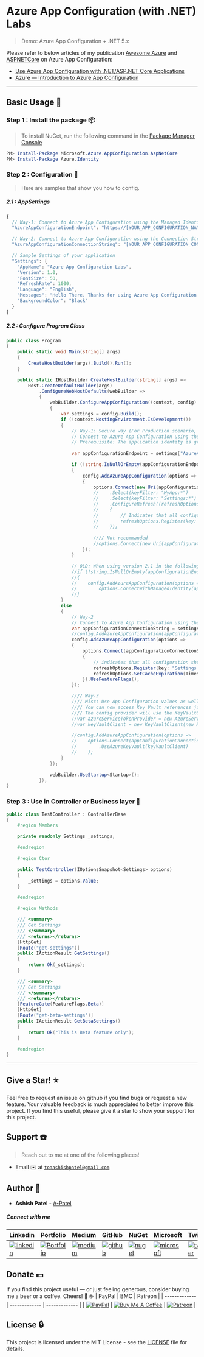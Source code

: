 # Azure App Configuration (with .NET) Labs

> Demo: Azure App Configuration + .NET 5.x





Please refer to below articles of my publication [Awesome Azure](https://medium.com/awesome-azure) and [ASPNETCore](https://medium.com/aspnetcore) on Azure App Configuration:

- [Use Azure App Configuration with .NET/ASP.NET Core Applications](https://medium.com/aspnetcore/use-azure-app-configuration-with-asp-net-core-application-6bdf0cc851e2)
- [Azure — Introduction to Azure App Configuration](https://medium.com/awesome-azure/azure-introduction-to-azure-app-configuration-f4a4c43ec5db)



---



## Basic Usage :page_facing_up:

### Step 1 : Install the package :package:

> To install NuGet, run the following command in the [Package Manager Console](http://docs.nuget.org/docs/start-here/using-the-package-manager-console)

```Powershell
PM> Install-Package Microsoft.Azure.AppConfiguration.AspNetCore
PM> Install-Package Azure.Identity
```


### Step 2 : Configuration 🔨

> Here are samples that show you how to config.

##### 2.1 : AppSettings

```js
{
  // Way-1: Connect to Azure App Configuration using the Managed Identity
  "AzureAppConfigurationEndpoint": "https://[YOUR_APP_CONFIGURATION_NAME].azconfig.io",

  // Way-2: Connect to Azure App Configuration using the Connection String
  "AzureAppConfigurationConnectionString": "[YOUR_APP_CONFIGURATION_CONNECTIONSTRING]",

  // Sample Settings of your application
  "Settings": {
    "AppName": "Azure App Configuration Labs",
    "Version": 1.0,
    "FontSize": 50,
    "RefreshRate": 1000,
    "Language": "English",
    "Messages": "Hello There. Thanks for using Azure App Configuration.",
    "BackgroundColor": "Black"
  }
}
```

##### 2.2 : Configure Program Class

```cs
public class Program
{
    public static void Main(string[] args)
    {
        CreateHostBuilder(args).Build().Run();
    }

    public static IHostBuilder CreateHostBuilder(string[] args) =>
        Host.CreateDefaultBuilder(args)
            .ConfigureWebHostDefaults(webBuilder =>
            {
                webBuilder.ConfigureAppConfiguration((context, config) =>
                {
                    var settings = config.Build();
                    if (!context.HostingEnvironment.IsDevelopment())
                    {
                        // Way-1: Secure way (For Production scenario, works with Azure Services like App Service, VM, VMSS, Functions)
                        // Connect to Azure App Configuration using the Managed Identity
                        // Prerequisite: The application identity is granted "App Configuration Data Reader" role in the App Configuration store
                        
                        var appConfigurationEndpoint = settings["AzureAppConfigurationEndpoint"];

                        if (!string.IsNullOrEmpty(appConfigurationEndpoint))
                        {
                            config.AddAzureAppConfiguration(options =>
                            {
                                options.Connect(new Uri(appConfigurationEndpoint), new DefaultAzureCredential());
                                //    .Select(keyFilter: "MyApp:*")
                                //    .Select(keyFilter: "Settings:*")
                                //    .ConfigureRefresh((refreshOptions) =>
                                //    {
                                //        // Indicates that all configuration should be refreshed when the given key has changed.
                                //        refreshOptions.Register(key: "Settings:RefreshRate", refreshAll: true);
                                //    });
                                
                                //// Not recommanded
                                //options.Connect(new Uri(appConfigurationEndpoint), new ManagedIdentityCredential("YtB9-l0-s0:wLoLgJN/gvBQZKPCZsgc"));
                            });
                        }

                        // OLD: When using version 2.1 in the following way, it works fine
                        //if (!string.IsNullOrEmpty(appConfigurationEndpoint))
                        //{
                        //    config.AddAzureAppConfiguration(options =>
                        //        options.ConnectWithManagedIdentity(appConfigurationEndpoint));
                        //}
                    }
                    else
                    {
                        // Way-2
                        // Connect to Azure App Configuration using the Connection String.
                        var appConfigurationConnectionString = settings["AzureAppConfigurationConnectionString"];
                        //config.AddAzureAppConfiguration(appConfigurationConnectionString);
                        config.AddAzureAppConfiguration(options =>
                        {
                            options.Connect(appConfigurationConnectionString).ConfigureRefresh((refreshOptions) =>
                            {
                                // indicates that all configuration should be refreshed when the given key has changed.
                                refreshOptions.Register(key: "Settings:Sentinel", refreshAll: true);
                                refreshOptions.SetCacheExpiration(TimeSpan.FromSeconds(5));
                            }).UseFeatureFlags();
                        });

                        //// Way-3
                        //// Misc: Use App Configuration values as well as Key Vault references.
                        //// You can now access Key Vault references just like any other App Configuration key.
                        //// The config provider will use the KeyVaultClient that you configured to authenticate to Key Vault and retrieve the value.
                        //var azureServiceTokenProvider = new AzureServiceTokenProvider();
                        //var keyVaultClient = new KeyVaultClient(new KeyVaultClient.AuthenticationCallback(azureServiceTokenProvider.KeyVaultTokenCallback));

                        //config.AddAzureAppConfiguration(options => 
                        //    options.Connect(appConfigurationConnectionString)
                        //        .UseAzureKeyVault(keyVaultClient)
                        //    );
                    }
                });

                webBuilder.UseStartup<Startup>();
            });
}
```


### Step 3 : Use in Controller or Business layer :memo:

```cs
public class TestController : ControllerBase
{
    #region Members

    private readonly Settings _settings;

    #endregion

    #region Ctor

    public TestController(IOptionsSnapshot<Settings> options)
    {
        _settings = options.Value;
    }

    #endregion

    #region Methods

    /// <summary>
    /// Get Settings
    /// </summary>
    /// <returns></returns>
    [HttpGet]
    [Route("get-settings")]
    public IActionResult GetSettings()
    {
        return Ok(_settings);
    }

    /// <summary>
    /// Get Settings
    /// </summary>
    /// <returns></returns>
    [FeatureGate(FeatureFlags.Beta)]
    [HttpGet]
    [Route("get-beta-settings")]
    public IActionResult GetBetaSettings()
    {
        return Ok("This is Beta feature only");
    }

    #endregion
}
```





---





## Give a Star! :star:

Feel free to request an issue on github if you find bugs or request a new feature. Your valuable feedback is much appreciated to better improve this project. If you find this useful, please give it a star to show your support for this project.


## Support :telephone:

> Reach out to me at one of the following places!

- Email :envelope: at <a href="mailto:toaashishpatel@gmail.com" target="_blank">`toaashishpatel@gmail.com`</a>


## Author :boy:

* **Ashish Patel** - [A-Patel](https://github.com/a-patel)


##### Connect with me

| Linkedin | Portfolio | Medium | GitHub | NuGet | Microsoft | Twitter | Facebook | Instagram |
|----------|----------|----------|----------|----------|----------|----------|----------|----------|
| [![linkedin](https://img.icons8.com/ios-filled/96/000000/linkedin.png)](https://www.linkedin.com/in/iamaashishpatel) | [![Portfolio](https://img.icons8.com/wired/96/000000/domain.png)](https://aashishpatel.netlify.app/) | [![medium](https://img.icons8.com/ios-filled/96/000000/medium-monogram.png)](https://iamaashishpatel.medium.com) | [![github](https://img.icons8.com/ios-glyphs/96/000000/github.png)](https://github.com/a-patel) | [![nuget](https://img.icons8.com/windows/96/000000/nuget.png)](https://nuget.org/profiles/iamaashishpatel) | [![microsoft](https://img.icons8.com/ios-filled/90/000000/microsoft.png)](https://docs.microsoft.com/en-us/users/iamaashishpatel) | [![twitter](https://img.icons8.com/ios-filled/96/000000/twitter.png)](https://twitter.com/aashish_mrcool) | [![facebook](https://img.icons8.com/ios-filled/90/000000/facebook.png)](https://www.facebook.com/aashish.mrcool) | [![instagram](https://img.icons8.com/ios-filled/90/000000/instagram-new.png)](https://www.instagram.com/iamaashishpatel/) |


## Donate :dollar:

If you find this project useful — or just feeling generous, consider buying me a beer or a coffee. Cheers! :beers: :coffee:
| PayPal | BMC | Patreon |
| ------------- | ------------- | ------------- |
| [![PayPal](https://www.paypalobjects.com/webstatic/en_US/btn/btn_donate_pp_142x27.png)](https://www.paypal.me/iamaashishpatel) | [![Buy Me A Coffee](https://www.buymeacoffee.com/assets/img/custom_images/orange_img.png)](https://www.buymeacoffee.com/iamaashishpatel) | [![Patreon](https://c5.patreon.com/external/logo/become_a_patron_button.png)](https://www.patreon.com/iamaashishpatel) |


## License :lock:

This project is licensed under the MIT License - see the [LICENSE](LICENSE) file for details.
